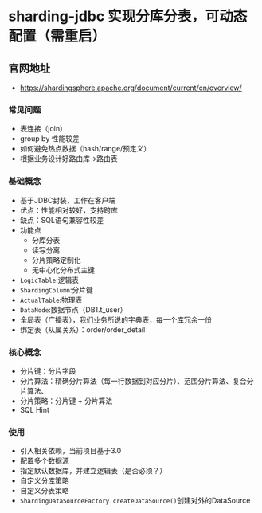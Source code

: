 # sharding-jdbc 实现分库分表，可动态配置（需重启）

## 官网地址
* https://shardingsphere.apache.org/document/current/cn/overview/

### 常见问题
* 表连接（join）
* group by 性能较差
* 如何避免热点数据（hash/range/预定义）
* 根据业务设计好路由库->路由表

### 基础概念

* 基于JDBC封装，工作在客户端
* 优点：性能相对较好，支持跨库
* 缺点：SQL语句兼容性较差
* 功能点
    * 分库分表
    * 读写分离
    * 分片策略定制化
    * 无中心化分布式主键
* `LogicTable`:逻辑表
* `ShardingColumn`:分片键
* `ActualTable`:物理表
* `DataNode`:数据节点（DB1.t_user）
* 全局表（广播表），我们业务所说的字典表，每一个库冗余一份
* 绑定表（从属关系）：order/order_detail

### 核心概念
* 分片键：分片字段
* 分片算法：精确分片算法（每一行数据到对应分片）、范围分片算法、复合分片算法、
* 分片策略：分片键 + 分片算法
* SQL Hint
    
### 使用
* 引入相关依赖，当前项目基于3.0
* 配置多个数据源
* 指定默认数据库，并建立逻辑表（是否必须？）
* 自定义分库策略
* 自定义分表策略
* `ShardingDataSourceFactory.createDataSource()`创建对外的DataSource
